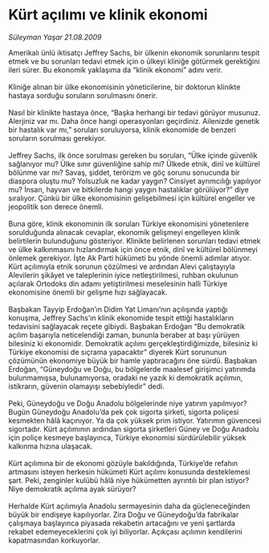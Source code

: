 # Kürt açılımı ve klinik ekonomi

*Süleyman Yaşar 21.08.2009*

<div class="taraf_structure_2col_1zq">
<div class="margen_n">



 <p>Amerikalı ünlü iktisatçı Jeffrey Sachs, bir ülkenin ekonomik sorunlarını tespit etmek ve bu sorunları tedavi etmek için o ülkeyi kliniğe götürmek gerektiğini ileri sürer. Bu ekonomik yaklaşıma da “klinik ekonomi” adını verir. <br/><br/>Kliniğe alınan bir ülke ekonomisinin yöneticilerine, bir doktorun klinikte hastaya sorduğu soruların sorulmasını önerir. <br/><br/>Nasıl bir klinikte hastaya önce, “Başka herhangi bir tedavi görüyor musunuz. Alerjiniz var mı. Daha önce hangi operasyonları geçirdiniz. Ailenizde genetik bir hastalık var mı,” soruları soruluyorsa, klinik ekonomide de benzeri soruların sorulması gerekiyor. <br/><br/>Jeffrey Sachs, ilk önce sorulması gereken bu soruları, “Ülke içinde güvenlik sağlanıyor mu? Ülke sınır güvenliğine sahip mi? Ülkede etnik, dinî ve kültürel bölünme var mı? Savaş, şiddet, terörizm ve göç sorunu sonucunda bir diaspora oluştu mu? Yolsuzluk ne kadar yaygın? Cinsiyet ayrımcılığı yapılıyor mu? İnsan, hayvan ve bitkilerde hangi yaygın hastalıklar görülüyor?” diye sıralıyor. Çünkü bir ülke ekonomisinin gelişebilmesi için kültürel engeller ve jeopolitik son derece önemli. <br/><br/>Buna göre, klinik ekonominin ilk soruları Türkiye ekonomisini yönetenlere sorulduğunda alınacak cevaplar, ekonomik gelişmeyi engelleyen klinik belirtilerin bulunduğunu gösteriyor. Klinikte belirlenen sorunları tedavi etmek ve ülke kalkınmasını hızlandırmak için önce etnik, dinî ve kültürel bölünmeyi önlemek gerekiyor. İşte Ak Parti hükümeti bu yönde önemli adımlar atıyor. Kürt açılımıyla etnik sorunun çözülmesi ve ardından Alevi çalıştayıyla Alevilerin şikâyet ve taleplerinin iyice netleştirilmesi, ruhban okulunun açılarak Ortodoks din adamı yetiştirilmesi meselesinin halli Türkiye ekonomisine önemli bir gelişme hızı sağlayacak. <br/><br/>Başbakan Tayyip Erdoğan’ın Didim Yat Limanı’nın açılışında yaptığı konuşma, Jeffrey Sachs’ın klinik ekonomide tespit ettiği hastalıkların tedavisini sağlayacak reçete gibiydi. Başbakan Erdoğan “Bu demokratik açılım başarıyla neticelendiği zaman, bununla beraber at başı yürüyen bilesiniz ki ekonomidir. Demokratik açılımı gerçekleştirdiğimizde, bilesiniz ki Türkiye ekonomisi de sıçrama yapacaktır” diyerek Kürt sorununun çözümünün ekonomiye büyük bir hamle yaptıracağını öne sürdü. Başbakan Erdoğan, “Güneydoğu ve Doğu, bu bölgelerde maalesef girişimci yatırımda bulunmamışsa, bulunamıyorsa, oradaki ne yazık ki demokratik açılımın, istikrarın, güvenin olamayışı sebebiyledir” dedi. <br/><br/>Peki, Güneydoğu ve Doğu Anadolu bölgelerinde niye yatırım yapılmıyor? Bugün Güneydoğu Anadolu’da pek çok sigorta şirketi, sigorta poliçesi kesmekten hâlâ kaçınıyor. Ya da çok yüksek prim istiyor. Yatırımın güvencesi sigortadır. Kürt açılımının ardından sigorta şirketleri Güney ve Doğu Anadolu için poliçe kesmeye başlayınca, Türkiye ekonomisi sürdürülebilir yüksek kalkınma hızına ulaşacak. <br/><br/>Kürt açılımına bir de ekonomi gözüyle bakıldığında, Türkiye’de refahın artmasını isteyen herkesin hükümeti Kürt açılımı konusunda desteklemesi şart. Peki, zenginler kulübü hâlâ niye hükümetten ayrıntılı bir plan istiyor? Niye demokratik açılıma ayak sürüyor? <br/><br/>Herhalde Kürt açılımıyla Anadolu sermayesinin daha da güçleneceğinden büyük bir endişeye kapılıyorlar. Zira Doğu ve Güneydoğu’da fabrikalar çalışmaya başlayınca piyasada rekabetin artacağını ve yeni şartlarda rekabet edemeyeceklerini çok iyi biliyorlar. Açıkçası açılımın kendilerini kapatmasından korkuyorlar. </p>
<br/>
<br/>
<br/>



<br/>


<div id="taraf_not">
</div>

</div>


</div>
